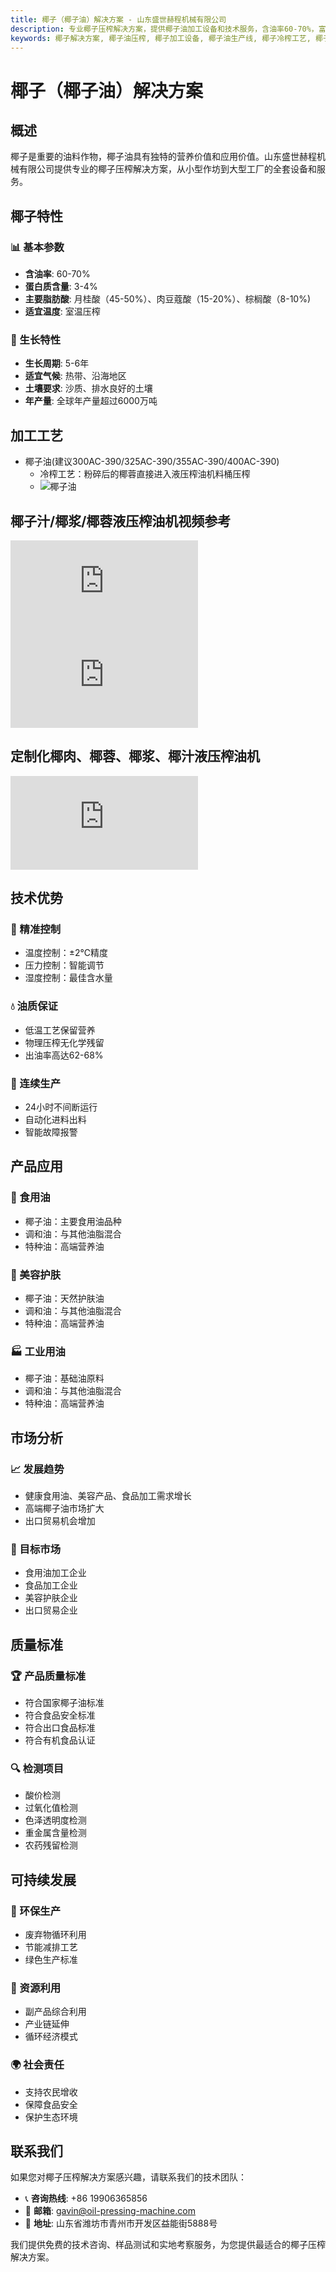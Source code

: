 ```yaml
---
title: 椰子（椰子油）解决方案 - 山东盛世赫程机械有限公司
description: 专业椰子压榨解决方案，提供椰子油加工设备和技术服务，含油率60-70%，富含月桂酸，采用冷榨工艺保留营养，满足健康食用油和美容产品需求。
keywords: 椰子解决方案, 椰子油压榨, 椰子加工设备, 椰子油生产线, 椰子冷榨工艺, 椰子压榨机, 椰子油提取, 椰子油料加工, 椰子油压榨设备, 椰子油生产设备
---
```


# 椰子（椰子油）解决方案

## 概述

椰子是重要的油料作物，椰子油具有独特的营养价值和应用价值。山东盛世赫程机械有限公司提供专业的椰子压榨解决方案，从小型作坊到大型工厂的全套设备和服务。

## 椰子特性

### 📊 基本参数
- **含油率**: 60-70%
- **蛋白质含量**: 3-4%
- **主要脂肪酸**: 月桂酸（45-50%）、肉豆蔻酸（15-20%）、棕榈酸（8-10%)
- **适宜温度**: 室温压榨

### 🌱 生长特性
- **生长周期**: 5-6年
- **适宜气候**: 热带、沿海地区
- **土壤要求**: 沙质、排水良好的土壤
- **年产量**: 全球年产量超过6000万吨

## 加工工艺

+  椰子油(建议300AC-390/325AC-390/355AC-390/400AC-390)
     + 冷榨工艺：粉碎后的椰蓉直接进入液压榨油机料桶压榨
     +  ![椰子油](/images/椰蓉Coconut%20puree冷榨工艺.png)

## 椰子汁/椰浆/椰蓉液压榨油机视频参考
<div class="video-container">
  <iframe src="https://www.youtube.com/embed/O17xVfT6-Sg" frameborder="0" allow="accelerometer; autoplay; clipboard-write; encrypted-media; gyroscope; picture-in-picture" allowfullscreen></iframe>
</div>

<div class="video-container">
  <iframe src="https://www.youtube.com/embed/D8R1iUMUihk" frameborder="0" allow="accelerometer; autoplay; clipboard-write; encrypted-media; gyroscope; picture-in-picture" allowfullscreen></iframe>
</div>

## 定制化椰肉、椰蓉、椰浆、椰汁液压榨油机
<div class="video-container">
  <iframe src="https://www.youtube.com/embed/8ZQjPdvZ6DE" frameborder="0" allow="accelerometer; autoplay; clipboard-write; encrypted-media; gyroscope; picture-in-picture" allowfullscreen></iframe>
</div>

## 技术优势

### 🎯 精准控制
- 温度控制：±2℃精度
- 压力控制：智能调节
- 湿度控制：最佳含水量

### 💧 油质保证
- 低温工艺保留营养
- 物理压榨无化学残留
- 出油率高达62-68%

### 🔄 连续生产
- 24小时不间断运行
- 自动化进料出料
- 智能故障报警

## 产品应用

### 🍳 食用油
- 椰子油：主要食用油品种
- 调和油：与其他油脂混合
- 特种油：高端营养油

### 💄 美容护肤
- 椰子油：天然护肤油
- 调和油：与其他油脂混合
- 特种油：高端营养油

### 🏭 工业用油
- 椰子油：基础油原料
- 调和油：与其他油脂混合
- 特种油：高端营养油

## 市场分析

### 📈 发展趋势
- 健康食用油、美容产品、食品加工需求增长
- 高端椰子油市场扩大
- 出口贸易机会增加

### 🎯 目标市场
- 食用油加工企业
- 食品加工企业
- 美容护肤企业
- 出口贸易企业

## 质量标准

### 🏆 产品质量标准
- 符合国家椰子油标准
- 符合食品安全标准
- 符合出口食品标准
- 符合有机食品认证

### 🔍 检测项目
- 酸价检测
- 过氧化值检测
- 色泽透明度检测
- 重金属含量检测
- 农药残留检测

## 可持续发展

### 🌱 环保生产
- 废弃物循环利用
- 节能减排工艺
- 绿色生产标准

### 🔄 资源利用
- 副产品综合利用
- 产业链延伸
- 循环经济模式

### 🌍 社会责任
- 支持农民增收
- 保障食品安全
- 保护生态环境

## 联系我们

如果您对椰子压榨解决方案感兴趣，请联系我们的技术团队：

- 📞 **咨询热线**: +86 19906365856
- 📧 **邮箱**: gavin@oil-pressing-machine.com
- 📍 **地址**: 山东省潍坊市青州市开发区益能街5888号

我们提供免费的技术咨询、样品测试和实地考察服务，为您提供最适合的椰子压榨解决方案。
